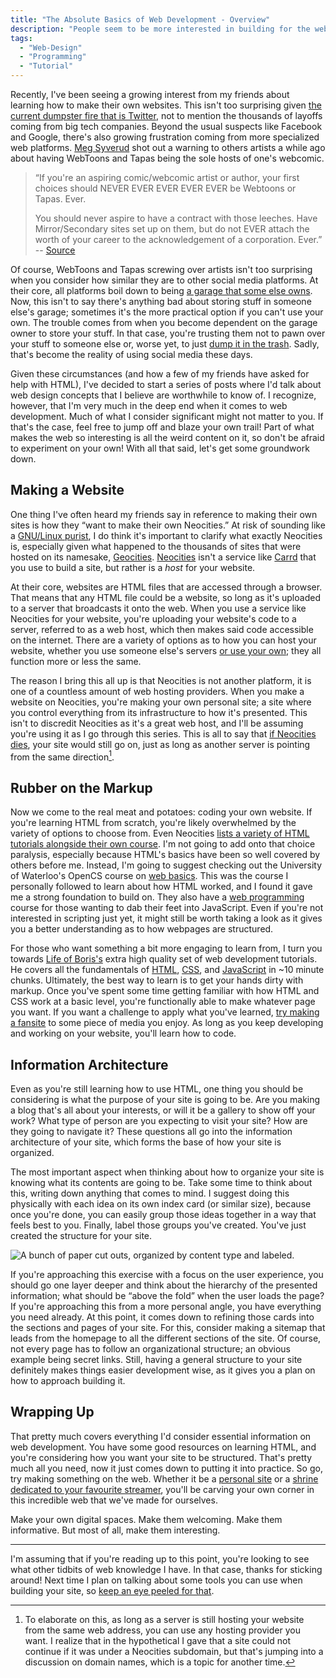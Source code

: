 ```yaml
---
title: "The Absolute Basics of Web Development - Overview"
description: "People seem to be more interested in building for the web these days. Here's how you get started with that."
tags:
  - "Web-Design"
  - "Programming"
  - "Tutorial"
---
```


Recently, I've been seeing a growing interest from my friends about learning how to make their own websites. This isn't too surprising given [the current dumpster fire that is Twitter](https://twitterisgoinggreat.com/), not to mention the thousands of layoffs coming from big tech companies. Beyond the usual suspects like Facebook and Google, there's also growing frustration coming from more specialized web platforms. [Meg Syverud](https://www.megsyverud.com/) shot out a warning to others artists a while ago about having WebToons and Tapas being the sole hosts of one's webcomic.

> “If you're an aspiring comic/webcomic artist or author, your first choices should NEVER EVER EVER EVER EVER be Webtoons or Tapas. Ever.
>
> You should never aspire to have a contract with those leeches. Have Mirror/Secondary sites set up on them, but do not EVER attach the worth of your career to the acknowledgement of a corporation. Ever.” -- [Source](https://twitter.com/bludragongal/status/1631139667977584640)

Of course, WebToons and Tapas screwing over artists isn't too surprising when you consider how similar they are to other social media platforms. At their core, all platforms boil down to being [a garage that some else owns](https://xkcd.com/1150/). Now, this isn't to say there's anything bad about storing stuff in someone else's garage; sometimes it's the more practical option if you can't use your own. The trouble comes from when you become dependent on the garage owner to store your stuff. In that case, you're trusting them not to pawn over your stuff to someone else or, worse yet, to just [dump it in the trash](https://www.matuzo.at/blog/2022/your-account-is-permanently-suspended/). Sadly, that's become the reality of using social media these days.

Given these circumstances (and how a few of my friends have asked for help with HTML), I've decided to start a series of posts where I'd talk about web design concepts that I believe are worthwhile to know of. I recognize, however, that I'm very much in the deep end when it comes to web development. Much of what I consider significant might not matter to you. If that's the case, feel free to jump off and blaze your own trail! Part of what makes the web so interesting is all the weird content on it, so don't be afraid to experiment on your own! With all that said, let's get some groundwork down.

## Making a Website

One thing I've often heard my friends say in reference to making their own sites is how they “want to make their own Neocities.” At risk of sounding like a [GNU/Linux purist](https://stallman-copypasta.github.io/), I do think it's important to clarify what exactly Neocities is, especially given what happened to the thousands of sites that were hosted on its namesake, [Geocities](https://www.howtogeek.com/692445/remembering-geocities-the-1990s-precursor-to-social-media/). [Neocities](https://neocities.org/) isn't a service like [Carrd](https://carrd.co/) that you use to build a site, but rather is a _host_ for your website.

At their core, websites are HTML files that are accessed through a browser. That means that any HTML file could be a website, so long as it's uploaded to a server that broadcasts it onto the web. When you use a service like Neocities for your website, you're uploading your website's code to a server, referred to as a web host, which then makes said code accessible on the internet. There are a variety of options as to how you can host your website, whether you use someone else's servers [or use your own](https://landchad.net/); they all function more or less the same.

The reason I bring this all up is that Neocities is not another platform, it is one of a countless amount of web hosting providers. When you make a website on Neocities, you're making your own personal site; a site where you control everything from its infrastructure to how it's presented. This isn't to discredit Neocities as it's a great web host, and I'll be assuming you're using it as I go through this series. This is all to say that [if Neocities dies](https://indieweb.org/site-deaths), your site would still go on, just as long as another server is pointing from the same direction[^1].

[^1]: To elaborate on this, as long as a server is still hosting your website from the same web address, you can use any hosting provider you want. I realize that in the hypothetical I gave that a site could not continue if it was under a Neocities subdomain, but that's jumping into a discussion on domain names, which is a topic for another time.

## Rubber on the Markup

Now we come to the real meat and potatoes: coding your own website. If you're learning HTML from scratch, you're likely overwhelmed by the variety of options to choose from. Even Neocities [lists a variety of HTML tutorials alongside their own course](https://neocities.org/tutorials). I'm not going to add onto that choice paralysis, especially because HTML's basics have been so well covered by others before me. Instead, I'm going to suggest checking out the University of Waterloo's OpenCS course on [web basics](https://open.cs.uwaterloo.ca/web-basics/). This was the course I personally followed to learn about how HTML worked, and I found it gave me a strong foundation to build on. They also have a [web programming](https://open.cs.uwaterloo.ca/web-programming/) course for those wanting to dab their feet into JavaScript. Even if you're not interested in scripting just yet, it might still be worth taking a look as it gives you a better understanding as to how webpages are structured.

For those who want something a bit more engaging to learn from, I turn you towards [Life of Boris's](https://www.youtube.com/@LifeofBoris) extra high quality set of web development tutorials. He covers all the fundamentals of [HTML](https://www.youtube.com/watch?v=ttcOHNlNKPE), [CSS](https://www.youtube.com/watch?v=-bYTGvHRbDs), and [JavaScript](https://www.youtube.com/watch?v=8OaCcw_0LIw) in ~10 minute chunks. Ultimately, the best way to learn is to get your hands dirty with markup. Once you've spent some time getting familiar with how HTML and CSS work at a basic level, you're functionally able to make whatever page you want. If you want a challenge to apply what you've learned, [try making a fansite](https://bryanlrobinson.com/blog/bring-fansites-back-to-the-web/) to some piece of media you enjoy. As long as you keep developing and working on your website, you'll learn how to code.

## Information Architecture

Even as you're still learning how to use HTML, one thing you should be considering is what the purpose of your site is going to be. Are you making a blog that's all about your interests, or will it be a gallery to show off your work? What type of person are you expecting to visit your site? How are they going to navigate it? These questions all go into the information architecture of your site, which forms the base of how your site is organized.

The most important aspect when thinking about how to organize your site is knowing what its contents are going to be. Take some time to think about this, writing down anything that comes to mind. I suggest doing this physically with each idea on its own index card (or similar size), because once you're done, you can easily group those ideas together in a way that feels best to you. Finally, label those groups you've created. You've just created the structure for your site.

![A bunch of paper cut outs, organized by content type and labeled.](assets/blog/absolute-basics-overview/Site-CardSorting.jpg "Here's the cards I made when I was coming up with the structure of my own site!")

If you're approaching this exercise with a focus on the user experience, you should go one layer deeper and think about the hierarchy of the presented information; what should be “above the fold” when the user loads the page? If you're approaching this from a more personal angle, you have everything you need already. At this point, it comes down to refining those cards into the sections and pages of your site. For this, consider making a sitemap that leads from the homepage to all the different sections of the site. Of course, not every page has to follow an organizational structure; an obvious example being secret links. Still, having a general structure to your site definitely makes things easier development wise, as it gives you a plan on how to approach building it.

## Wrapping Up

That pretty much covers everything I'd consider essential information on web development. You have some good resources on learning HTML, and you're considering how you want your site to be structured. That's pretty much all you need, now it just comes down to putting it into practice. So go, try making something on the web. Whether it be a [personal site](https://matthiasott.com/articles/into-the-personal-website-verse) or a [shrine dedicated to your favourite streamer](https://fear.garden/jerma/), you'll be carving your own corner in this incredible web that we've made for ourselves.

Make your own digital spaces. Make them welcoming. Make them informative. But most of all, make them interesting.

---

I'm assuming that if you're reading up to this point, you're looking to see what other tidbits of web knowledge I have. In that case, thanks for sticking around! Next time I plan on talking about some tools you can use when building your site, so [keep an eye peeled for that](/feeds/).

